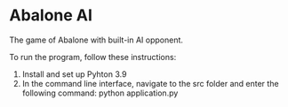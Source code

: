 # Abalone AI
The game of Abalone with built-in AI opponent.

To run the program, follow these instructions:

1. Install and set up Pyhton 3.9
2. In the command line interface, navigate to the src folder and enter the following command:
python application.py
